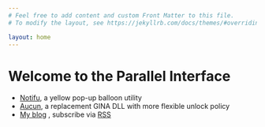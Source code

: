 ```yaml
---
# Feel free to add content and custom Front Matter to this file.
# To modify the layout, see https://jekyllrb.com/docs/themes/#overriding-theme-defaults

layout: home
---
```

# Welcome to the Parallel Interface

 * [Notifu](/projects/notifu), a yellow pop-up balloon utility
 * [Aucun](/projects/aucun), a replacement GINA DLL with more flexible unlock policy
 * [My blog](/blog/) , subscribe via [RSS](/feed.xml)
